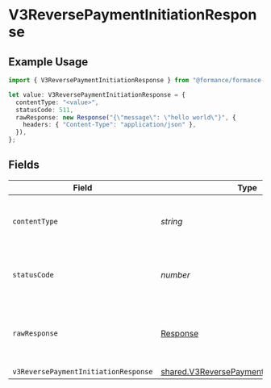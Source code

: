 # V3ReversePaymentInitiationResponse

## Example Usage

```typescript
import { V3ReversePaymentInitiationResponse } from "@formance/formance-sdk/sdk/models/operations";

let value: V3ReversePaymentInitiationResponse = {
  contentType: "<value>",
  statusCode: 511,
  rawResponse: new Response("{\"message\": \"hello world\"}", {
    headers: { "Content-Type": "application/json" },
  }),
};
```

## Fields

| Field                                                                                                         | Type                                                                                                          | Required                                                                                                      | Description                                                                                                   |
| ------------------------------------------------------------------------------------------------------------- | ------------------------------------------------------------------------------------------------------------- | ------------------------------------------------------------------------------------------------------------- | ------------------------------------------------------------------------------------------------------------- |
| `contentType`                                                                                                 | *string*                                                                                                      | :heavy_check_mark:                                                                                            | HTTP response content type for this operation                                                                 |
| `statusCode`                                                                                                  | *number*                                                                                                      | :heavy_check_mark:                                                                                            | HTTP response status code for this operation                                                                  |
| `rawResponse`                                                                                                 | [Response](https://developer.mozilla.org/en-US/docs/Web/API/Response)                                         | :heavy_check_mark:                                                                                            | Raw HTTP response; suitable for custom response parsing                                                       |
| `v3ReversePaymentInitiationResponse`                                                                          | [shared.V3ReversePaymentInitiationResponse](../../../sdk/models/shared/v3reversepaymentinitiationresponse.md) | :heavy_minus_sign:                                                                                            | Accepted                                                                                                      |